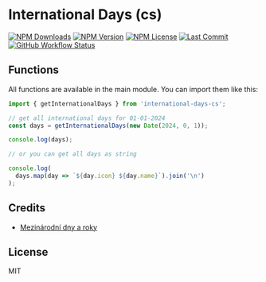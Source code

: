 # International Days (cs)

[![NPM Downloads](https://img.shields.io/npm/dm/international-days-cs?style=for-the-badge)](https://www.npmjs.com/package/international-days-cs)
[![NPM Version](https://img.shields.io/npm/v/international-days-cs?style=for-the-badge)](https://www.npmjs.com/package/international-days-cs)
[![NPM License](https://img.shields.io/npm/l/international-days-cs?style=for-the-badge)](https://github.com/OzzyCzech/international-days-cs/blob/main/LICENSE)
[![Last Commit](https://img.shields.io/github/last-commit/OzzyCzech/international-days-cs?style=for-the-badge)](https://github.com/OzzyCzech/international-days-cs/commits/main)
[![GitHub Workflow Status](https://img.shields.io/github/actions/workflow/status/OzzyCzech/international-days-cs/main.yml?style=for-the-badge)](https://github.com/OzzyCzech/international-days-cs/actions)

## Functions

All functions are available in the main module. You can import them like this:

```javascript
import { getInternationalDays } from 'international-days-cs';

// get all international days for 01-01-2024
const days = getInternationalDays(new Date(2024, 0, 1));

console.log(days);

// or you can get all days as string

console.log(
  days.map(day => `${day.icon} ${day.name}`).join('\n')
);
```

## Credits

- [Mezinárodní dny a roky](https://cs.wikipedia.org/wiki/Mezinárodní_dny_a_roky)

## License

MIT